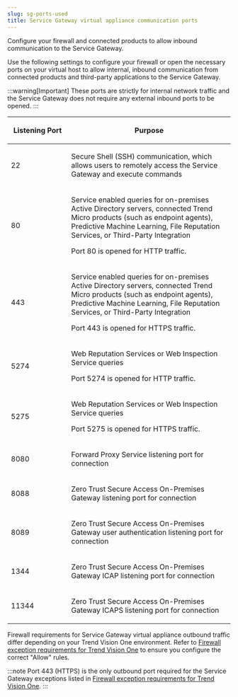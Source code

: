 ```yaml
---
slug: sg-ports-used
title: Service Gateway virtual appliance communication ports
---
```


Configure your firewall and connected products to allow inbound communication to the Service Gateway.

Use the following settings to configure your firewall or open the necessary ports on your virtual host to allow internal, inbound communication from connected products and third-party applications to the Service Gateway.

:::warning[Important]
These ports are strictly for internal network traffic and the Service Gateway does not require any external inbound ports to be opened.
:::

<table>
<colgroup>
<col style="width: 27%" />
<col style="width: 73%" />
</colgroup>
<thead>
<tr>
<th><p>Listening Port</p></th>
<th><p>Purpose</p></th>
</tr>
</thead>
<tbody>
<tr>
<td><p>22</p></td>
<td><p>Secure Shell (SSH) communication, which allows users to remotely access the Service Gateway and execute commands</p></td>
</tr>
<tr>
<td><p>80</p></td>
<td><p>Service enabled queries for on-premises Active Directory servers, connected Trend Micro products (such as endpoint agents), Predictive Machine Learning, File Reputation Services, or Third-Party Integration</p>
<p>Port 80 is opened for HTTP traffic.</p></td>
</tr>
<tr>
<td><p>443</p></td>
<td><p>Service enabled queries for on-premises Active Directory servers, connected Trend Micro products (such as endpoint agents), Predictive Machine Learning, File Reputation Services, or Third-Party Integration</p>
<p>Port 443 is opened for HTTPS traffic.</p></td>
</tr>
<tr>
<td><p>5274</p></td>
<td><p>Web Reputation Services or Web Inspection Service queries</p>
<p>Port 5274 is opened for HTTP traffic.</p></td>
</tr>
<tr>
<td><p>5275</p></td>
<td><p>Web Reputation Services or Web Inspection Service queries</p>
<p>Port 5275 is opened for HTTPS traffic.</p></td>
</tr>
<tr>
<td><p>8080</p></td>
<td><p>Forward Proxy Service listening port for connection</p></td>
</tr>
<tr>
<td><p>8088</p></td>
<td><p>Zero Trust Secure Access On-Premises Gateway listening port for connection</p></td>
</tr>
<tr>
<td><p>8089</p></td>
<td><p>Zero Trust Secure Access On-Premises Gateway user authentication listening port for connection</p></td>
</tr>
<tr>
<td><p>1344</p></td>
<td><p>Zero Trust Secure Access On-Premises Gateway ICAP listening port for connection</p></td>
</tr>
<tr>
<td><p>11344</p></td>
<td><p>Zero Trust Secure Access On-Premises Gateway ICAPS listening port for connection</p></td>
</tr>
</tbody>
</table>

Firewall requirements for Service Gateway virtual appliance outbound traffic differ depending on your Trend Vision One environment. Refer to [Firewall exception requirements for Trend Vision One](firewall-exception-requirements-for.md) to ensure you configure the correct "Allow" rules.

:::note
Port 443 (HTTPS) is the only outbound port required for the Service Gateway exceptions listed in [Firewall exception requirements for Trend Vision One](firewall-exception-requirements-for.md).
:::
